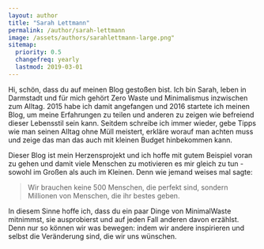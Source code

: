 ```yaml
---
layout: author
title: "Sarah Lettmann"
permalink: /author/sarah-lettmann
image: /assets/authors/sarahlettmann-large.png"
sitemap:
  priority: 0.5
  changefreq: yearly
  lastmod: 2019-03-01
---
```

Hi, schön, dass du auf meinen Blog gestoßen bist. Ich bin Sarah, leben in Darmstadt und für mich gehört Zero Waste und Minimalismus inzwischen zum Alltag. 2015 habe ich damit angefangen und 2016 startete ich meinen Blog, um meine Erfahrungen zu teilen und anderen zu zeigen wie befreiend dieser Lebensstil sein kann. Seitdem schreibe ich immer wieder, gebe Tipps wie man seinen Alltag ohne Müll meistert, erkläre worauf man achten muss und zeige das man das auch mit kleinen Budget hinbekommen kann.

Dieser Blog ist mein Herzensprojekt und ich hoffe mit gutem Beispiel voran zu gehen und damit viele Menschen zu motivieren es mir gleich zu tun - sowohl im Großen als auch im Kleinen. Denn wie jemand weises mal sagte:

> Wir brauchen keine 500 Menschen, die perfekt sind, sondern Millionen von Menschen, die ihr bestes geben.

In diesem Sinne hoffe ich, dass du ein paar Dinge von MinimalWaste mitnimmst, sie ausprobierst und auf jeden Fall anderen davon erzählst. Denn nur so können wir was bewegen: indem wir andere inspirieren und selbst die Veränderung sind, die wir uns wünschen.
